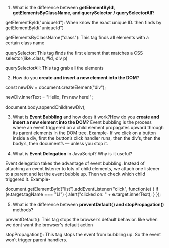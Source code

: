 1. What is the difference between **getElementById, getElementsByClassName, and querySelector / querySelectorAll**?

getElementById("uniqueId"): When know the exact unique ID. then finds by getElementById("uniqueId")

getElementsByClassName("class"): This tag finds all elements with a certain class name

querySelector: This tag finds the first element that matches a CSS selector(like .class, #id, div p)

querySelectorAll: This tag grab all the elements

2. How do you **create and insert a new element into the DOM**?

const newDiv = document.createElement("div");  

newDiv.innerText = "Hello, I’m new here!";    

document.body.appendChild(newDiv);

3. What is **Event Bubbling** and how does it work?How do you **create and insert a new element into the DOM**?
Event bubbling is the process where an event triggered on a child element propagates upward through its parent elements in the DOM tree. Example- If we click on a button inside a div, first the button’s click handler runs, then the div’s, then the body’s, then document’s — unless you stop it.
   
4. What is **Event Delegation** in JavaScript? Why is it useful?

Event delegation takes the advantage of event bubbling. Instead of attaching an event listener to lots of child elements, we attach one listener to a parent and let the event bubble up. Then we check which child triggered it.
Example-

document.getElementById("list").addEventListener("click", function(e) {
    if (e.target.tagName === "LI") {
        alert("clicked on: " + e.target.innerText);
    }
});

5. What is the difference between **preventDefault() and stopPropagation()** methods?

preventDefault(): This tag stops the browser’s default behavior. like when we dont want the browser's default action

stopPropagation(): This tag stops the event from bubbling up. So the event won’t trigger parent handlers.
